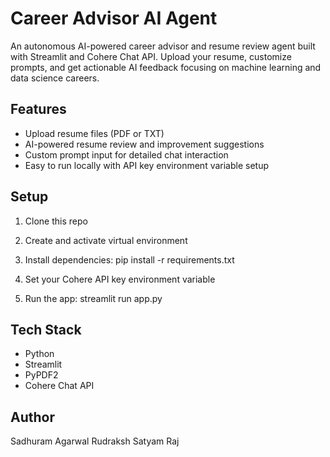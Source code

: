 # Career Advisor AI Agent 
 
An autonomous AI-powered career advisor and resume review agent built with Streamlit and Cohere Chat API. Upload your resume, customize prompts, and get actionable AI feedback focusing on machine learning and data science careers. 
 
## Features 
- Upload resume files (PDF or TXT) 
- AI-powered resume review and improvement suggestions 
- Custom prompt input for detailed chat interaction 
- Easy to run locally with API key environment variable setup 
 
## Setup 
1. Clone this repo 
2. Create and activate virtual environment 
3. Install dependencies: 
pip install -r requirements.txt 
 
4. Set your Cohere API key environment variable 
5. Run the app: 
streamlit run app.py 
 
## Tech Stack 
- Python 
- Streamlit 
- PyPDF2 
- Cohere Chat API 
 
## Author 
Sadhuram Agarwal
Rudraksh
Satyam Raj

